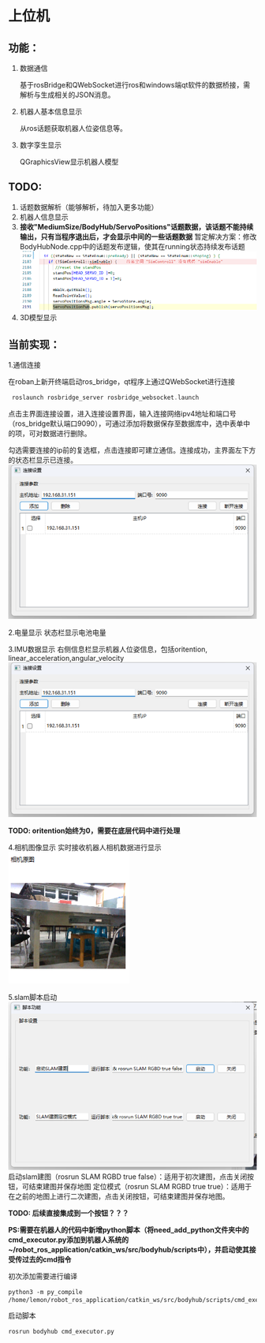 # 上位机

## 功能：

1. 数据通信
   
   基于rosBridge和QWebSocket进行ros和windows端qt软件的数据桥接，需解析与生成相关的JSON消息。

2. 机器人基本信息显示

	从ros话题获取机器人位姿信息等。

3. 数字孪生显示

	QGraphicsView显示机器人模型

## TODO:
1. 话题数据解析（能够解析，待加入更多功能）
2. 机器人信息显示
3. **接收"MediumSize/BodyHub/ServoPositions"话题数据，该话题不能持续输出，只有当程序退出后，才会显示中间的一些话题数据**
	暂定解决方案：修改BodyHubNode.cpp中的话题发布逻辑，使其在running状态持续发布话题
	![alt text](<image/ServoPositons pub.png>)
4. 3D模型显示

## 当前实现：

1.通信连接

在roban上新开终端启动ros_bridge，qt程序上通过QWebSocket进行连接

```c++
 roslaunch rosbridge_server rosbridge_websocket.launch
```
点击主界面连接设置，进入连接设置界面，输入连接网络ipv4地址和端口号（ros_bridge默认端口9090），可通过添加将数据保存至数据库中，选中表单中的项，可对数据进行删除。

勾选需要连接的ip前的复选框，点击连接即可建立通信。连接成功，主界面左下方的状态栏显示已连接。
![alt text](image/connect_setting.png)

2.电量显示
状态栏显示电池电量

3.IMU数据显示
右侧信息栏显示机器人位姿信息，包括oritention, linear_acceleration,angular_velocity
![alt text](image/image.png)

**TODO: oritention始终为0，需要在底层代码中进行处理**


4.相机图像显示
实时接收机器人相机数据进行显示
![alt text](image/camera_raw_display.png)

5.slam脚本启动
![alt text](image/slam_start.png)
启动slam建图（rosrun SLAM RGBD true false）：适用于初次建图，点击关闭按钮，可结束建图并保存地图
定位模式（rosrun SLAM RGBD true true）：适用于在之前的地图上进行二次建图，点击关闭按钮，可结束建图并保存地图。

**TODO: 后续直接集成到一个按钮？？？**


**PS:需要在机器人的代码中新增python脚本（将need_add_python文件夹中的cmd_executor.py添加到机器人系统的~/robot_ros_application/catkin_ws/src/bodyhub/scripts中），并启动使其接受传过去的cmd指令**

初次添加需要进行编译
```
python3 -m py_compile /home/lemon/robot_ros_application/catkin_ws/src/bodyhub/scripts/cmd_executor.py
```
启动脚本
```
rosrun bodyhub cmd_executor.py 
```